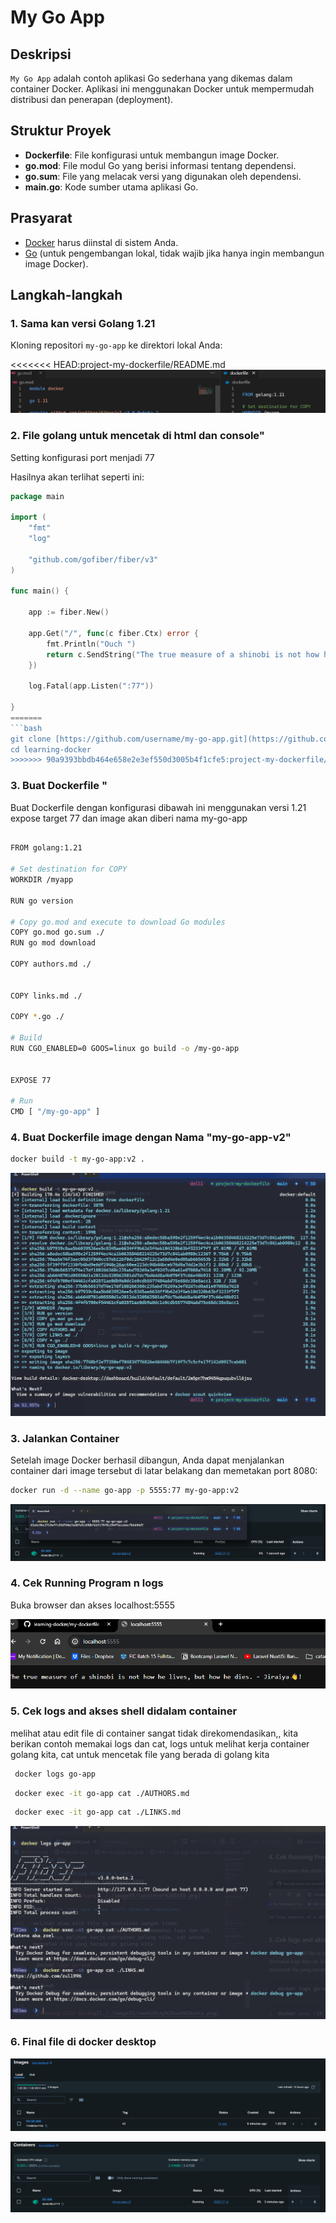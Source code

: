 # My Go App

## Deskripsi

`My Go App` adalah contoh aplikasi Go sederhana yang dikemas dalam container Docker. Aplikasi ini menggunakan Docker untuk mempermudah distribusi dan penerapan (deployment).

## Struktur Proyek

- **Dockerfile**: File konfigurasi untuk membangun image Docker.
- **go.mod**: File modul Go yang berisi informasi tentang dependensi.
- **go.sum**: File yang melacak versi yang digunakan oleh dependensi.
- **main.go**: Kode sumber utama aplikasi Go.

## Prasyarat

- [Docker](https://www.docker.com/) harus diinstal di sistem Anda.
- [Go](https://golang.org/dl/) (untuk pengembangan lokal, tidak wajib jika hanya ingin membangun image Docker).

## Langkah-langkah

### 1. Sama kan versi Golang 1.21

Kloning repositori `my-go-app` ke direktori lokal Anda:

<<<<<<< HEAD:project-my-dockerfile/README.md
![golang version](././imageSS/golang121.png)

### 2. File golang untuk mencetak di html dan console"

Setting konfigurasi port menjadi 77

Hasilnya akan terlihat seperti ini:

```go
package main

import (
	"fmt"
	"log"

	"github.com/gofiber/fiber/v3"
)

func main() {

	app := fiber.New()

	app.Get("/", func(c fiber.Ctx) error {
		fmt.Println("Ouch ")
		return c.SendString("The true measure of a shinobi is not how he lives, but how he dies. - Jiraiya👋!")
	})

	log.Fatal(app.Listen(":77"))

}
=======
```bash
git clone [https://github.com/username/my-go-app.git](https://github.com/zul1996/learning-docker.git)
cd learning-docker
>>>>>>> 90a9393bbdb464e658e2e3ef550d3005b4f1cfe5:project-my-dockerfile/Readme.md
```

### 3. Buat Dockerfile "

Buat Dockerfile dengan konfigurasi dibawah ini menggunakan versi 1.21 expose target 77 dan image akan diberi nama my-go-app

```bash

FROM golang:1.21

# Set destination for COPY
WORKDIR /myapp

RUN go version

# Copy go.mod and execute to download Go modules
COPY go.mod go.sum ./
RUN go mod download

COPY authors.md ./


COPY links.md ./

COPY *.go ./

# Build
RUN CGO_ENABLED=0 GOOS=linux go build -o /my-go-app


EXPOSE 77

# Run
CMD [ "/my-go-app" ]
```

### 4. Buat Dockerfile image dengan Nama "my-go-app-v2"

```bash
docker build -t my-go-app:v2 .
```

![Build Dockerfile Image](././imageSS/docker%20build.png)

### 3. Jalankan Container

Setelah image Docker berhasil dibangun, Anda dapat menjalankan container dari image tersebut di latar belakang dan memetakan port 8080:

```bash
docker run -d --name go-app -p 5555:77 my-go-app:v2

```

![Build Dockerfile Image](././imageSS/terminal%20runing%20container.png)

### 4. Cek Running Program n logs

Buka browser dan akses localhost:5555

![Running FIle Golang](././imageSS/localhost%205555.png)

### 5. Cek logs and akses shell didalam container

melihat atau edit file di container sangat tidak direkomendasikan,, kita berikan contoh memakai logs dan cat, logs untuk melihat kerja container golang kita, cat untuk mencetak file yang berada di golang kita

```bash
 docker logs go-app
```

```bash
 docker exec -it go-app cat ./AUTHORS.md
```

```bash
 docker exec -it go-app cat ./LINKS.md
```

![Running FIle Golang](././imageSS/see%20log%20and%20cats.png)

### 6. Final file di docker desktop

![File Image](././imageSS/my-go-app.png)

![Container Running](././imageSS/running.png)
